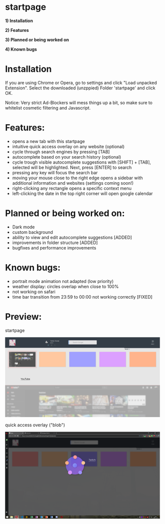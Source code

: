 # startpage

**1) Installation**

**2) Features**

**3) Planned or being worked on**

**4) Known bugs**

# Installation

If you are using Chrome or Opera, go to settings and click "Load unpacked Extension". Select the downloaded (unzppied) Folder 'startpage' and click OK.

Notice: Very strict Ad-Blockers will mess things up a bit, so make sure to whitelist cosmetic filtering and Javascript.

# Features:
  - opens a new tab with this startpage
  - intuitive quick access overlay on any website (optional)
  - cycle through search engines by pressing [TAB]
  - autocomplete based on your search history (optional)
  - cycle trough visible autocomplete suggestions with [SHIFT] + [TAB], selected will be highlighted. Next, press [ENTER] to search
  - pressing any key will focus the search bar
  - moving your mouse close to the right edge opens a sidebar with additional information and websites (settings coming soon!)
  - right-clicking any rectangle opens a specific context menu
  - left-clicking the date in the top right corner will open google calendar

# Planned or being worked on:
- Dark mode
- custom background
- ability to view and edit autocomplete suggestions [ADDED]
- improvements in folder structure [ADDED]
- bugfixes and performance improvements

# Known bugs:
- portrait mode animation not adapted (low priority)
- weather display: circles overlap when close to 100%
- not working on safari
- time bar transition from 23:59 to 00:00 not working correctly [FIXED]

# Preview:

startpage

![alt text](https://github.com/Usernameeeeeeeee/startpage/blob/master/home2.png)

quick access overlay ("blob")

![alt text](https://github.com/Usernameeeeeeeee/startpage/blob/master/blob.png)
